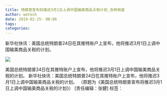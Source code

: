 ```yaml
---
title: 特朗普宣布将推迟3月1日上调中国输美商品关税计划_吉林频道
author: wetech
date: 2019-02-25- 08:06
tags: 
categories: 
---
```

新华社快讯：美国总统特朗普24日在其推特账户上宣布，他将推迟3月1日上调中国输美商品关税的计划。
<!-- more -->
                
<img align="center" border="0" src="http://p2.ifengimg.com/a/2016/0810/204c433878d5cf9size1_w16_h16.png" />
                
            
美国总统特朗普24日在其推特账户上宣布，他将推迟3月1日上调中国输美商品关税的计划。
新华社快讯：美国总统特朗普24日在其推特账户上宣布，他将推迟3月1日上调中国输美商品关税的计划。
（原题为《美国总统特朗普宣布将推迟3月1日上调中国输美商品关税的计划》）
[责任编辑：张健]
标签：
 
 
             
